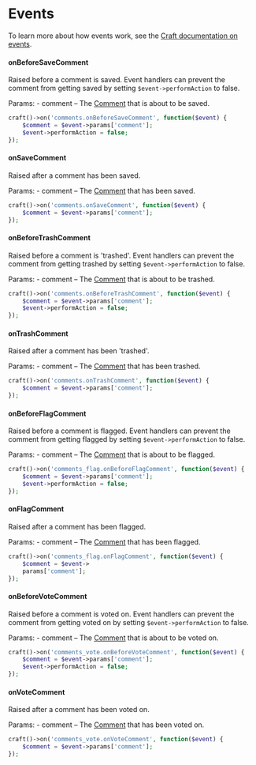 # Events

To learn more about how events work, see the [Craft documentation on events](http://buildwithcraft.com/docs/plugins/hooks-and-events#events).

#### onBeforeSaveComment

Raised before a comment is saved. Event handlers can prevent the comment from getting saved by setting `$event->performAction` to false.

Params: - comment – The [Comment](/craft-plugins/comments/docs/developers/comment) that is about to be saved.

```php
craft()->on('comments.onBeforeSaveComment', function($event) {
    $comment = $event->params['comment'];
    $event->performAction = false;
});
```

#### onSaveComment

Raised after a comment has been saved.

Params: - comment – The [Comment](/craft-plugins/comments/docs/developers/comment) that has been saved.

```php
craft()->on('comments.onSaveComment', function($event) {
    $comment = $event->params['comment'];
});
```

#### onBeforeTrashComment

Raised before a comment is 'trashed'. Event handlers can prevent the comment from getting trashed by setting `$event->performAction` to false.

Params: - comment – The [Comment](/craft-plugins/comments/docs/developers/comment) that is about to be trashed.

```php
craft()->on('comments.onBeforeTrashComment', function($event) {
    $comment = $event->params['comment'];
    $event->performAction = false;
});
```

#### onTrashComment

Raised after a comment has been 'trashed'.

Params: - comment – The [Comment](/craft-plugins/comments/docs/developers/comment) that has been trashed.

```php
craft()->on('comments.onTrashComment', function($event) {
    $comment = $event->params['comment'];
});
```

#### onBeforeFlagComment

Raised before a comment is flagged. Event handlers can prevent the comment from getting flagged by setting `$event->performAction` to false.

Params: - comment – The [Comment](/craft-plugins/comments/docs/developers/comment) that is about to be flagged.

```php
craft()->on('comments_flag.onBeforeFlagComment', function($event) {
    $comment = $event->params['comment'];
    $event->performAction = false;
});
```

#### onFlagComment

Raised after a comment has been flagged.

Params: - comment – The [Comment](/craft-plugins/comments/docs/developers/comment) that has been flagged.

```php
craft()->on('comments_flag.onFlagComment', function($event) {
    $comment = $event->
    params['comment'];
});
```

#### onBeforeVoteComment

Raised before a comment is voted on. Event handlers can prevent the comment from getting voted on by setting `$event->performAction` to false.

Params: - comment – The [Comment](/craft-plugins/comments/docs/developers/comment) that is about to be voted on.

```php
craft()->on('comments_vote.onBeforeVoteComment', function($event) {
    $comment = $event->params['comment'];
    $event->performAction = false;
});
```

#### onVoteComment

Raised after a comment has been voted on.

Params: - comment – The [Comment](/craft-plugins/comments/docs/developers/comment) that has been voted on.

```php
craft()->on('comments_vote.onVoteComment', function($event) {
    $comment = $event->params['comment'];
});
```